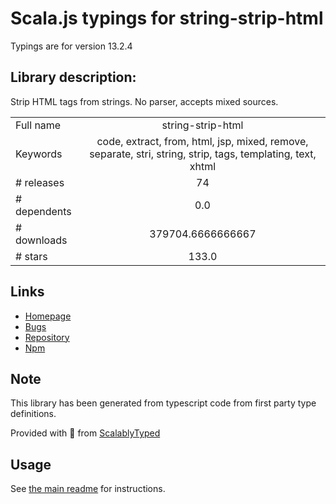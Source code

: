 
# Scala.js typings for string-strip-html

Typings are for version 13.2.4

## Library description:
Strip HTML tags from strings. No parser, accepts mixed sources.

|                    |                 |
| ------------------ | :-------------: |
| Full name          | string-strip-html |
| Keywords           | code, extract, from, html, jsp, mixed, remove, separate, stri, string, strip, tags, templating, text, xhtml |
| # releases         | 74 |
| # dependents       | 0.0 |
| # downloads        | 379704.6666666667 |
| # stars            | 133.0 |

## Links
- [Homepage](https://codsen.com/os/string-strip-html)
- [Bugs](https://github.com/codsen/codsen/issues)
- [Repository](https://github.com/codsen/codsen)
- [Npm](https://www.npmjs.com/package/string-strip-html)
    


## Note
This library has been generated from typescript code from first party type definitions.

Provided with :purple_heart: from [ScalablyTyped](https://github.com/oyvindberg/ScalablyTyped)

## Usage
See [the main readme](../../readme.md) for instructions.


